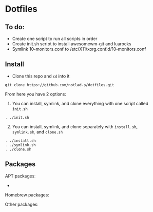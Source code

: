 # Dotfiles

## To do:

- Create one script to run all scripts in order
- Create init.sh script to install awesomewm-git and luarocks
- Symlink 10-monitors.conf to /etc/X11/xorg.conf.d/10-monitors.conf

## Install

- Clone this repo and `cd` into it

```
git clone https://github.com/notlad-p/dotfiles.git
```

From here you have 2 options:

1. You can install, symlink, and clone everything with one script called `init.sh`

```
. ./init.sh
```

2. You can install, symlink, and clone separately with `install.sh`, `symlink.sh`, and `clone.sh`

```
. ./install.sh
. ./symlink.sh
. ./clone.sh
```

## Packages

APT packages:

-

Homebrew packages:

Other packages:
